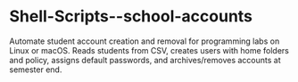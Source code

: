 # Shell-Scripts--school-accounts
Automate student account creation and removal for programming labs on Linux or macOS. Reads students from CSV, creates users with home folders and policy, assigns default passwords, and archives/removes accounts at semester end.
